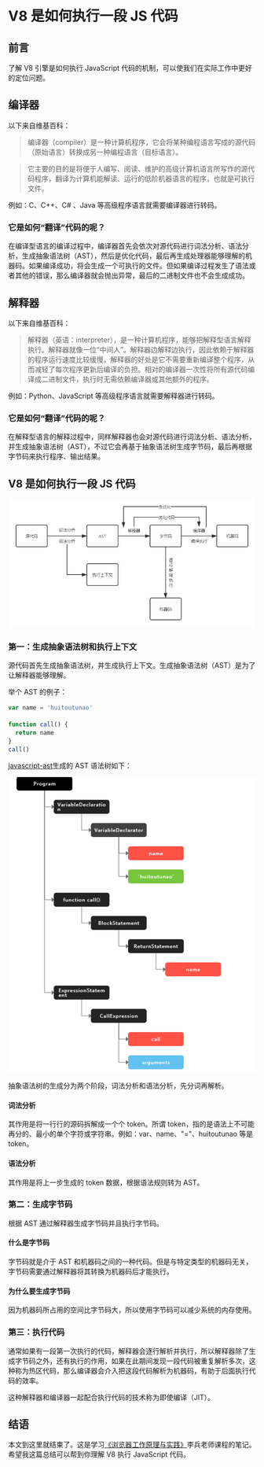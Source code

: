 # V8 是如何执行一段 JS 代码

## 前言

了解 V8 引擎是如何执行 JavaScript 代码的机制，可以使我们在实际工作中更好的定位问题。

## 编译器

以下来自维基百科：
> 编译器（compiler）是一种计算机程序，它会将某种编程语言写成的源代码（原始语言）转换成另一种编程语言（目标语言）。

> 它主要的目的是将便于人编写、阅读、维护的高级计算机语言所写作的源代码程序，翻译为计算机能解读、运行的低阶机器语言的程序，也就是可执行文件。

例如：C、C++、C# 、Java 等高级程序语言就需要编译器进行转码。

### 它是如何“翻译”代码的呢？

在编译型语言的编译过程中，编译器首先会依次对源代码进行词法分析、语法分析，生成抽象语法树（AST），然后是优化代码，最后再生成处理器能够理解的机器码。如果编译成功，将会生成一个可执行的文件。但如果编译过程发生了语法或者其他的错误，那么编译器就会抛出异常，最后的二进制文件也不会生成成功。

## 解释器

以下来自维基百科：
> 解释器（英语：interpreter），是一种计算机程序，能够把解释型语言解释执行。解释器就像一位“中间人”。解释器边解释边执行，因此依赖于解释器的程序运行速度比较缓慢。解释器的好处是它不需要重新编译整个程序，从而减轻了每次程序更新后编译的负担。相对的编译器一次性将所有源代码编译成二进制文件，执行时无需依赖编译器或其他额外的程序。

例如：Python、JavaScript 等高级程序语言就需要解释器进行转码。

### 它是如何“翻译”代码的呢？

在解释型语言的解释过程中，同样解释器也会对源代码进行词法分析、语法分析，并生成抽象语法树（AST），不过它会再基于抽象语法树生成字节码，最后再根据字节码来执行程序、输出结果。

## V8 是如何执行一段 JS 代码

![预览图](/images/js_subject/V8_do_js1.png)

### 第一：生成抽象语法树和执行上下文

源代码首先生成抽象语法树，并生成执行上下文。生成抽象语法树（AST）是为了让解释器能够理解。

举个 AST 的例子：
```js
var name = 'huitoutunao'

function call() {
  return name
}
call()
```

[javascript-ast](https://resources.jointjs.com/demos/javascript-ast)生成的 AST 语法树如下：

![预览图](/images/js_subject/V8_do_js2.png)

抽象语法树的生成分为两个阶段，词法分析和语法分析，先分词再解析。

#### 词法分析

其作用是将一行行的源码拆解成一个个 token。所谓 token，指的是语法上不可能再分的、最小的单个字符或字符串。例如：var、name、"="、huitoutunao 等是 token。

#### 语法分析

其作用是将上一步生成的 token 数据，根据语法规则转为 AST。

### 第二：生成字节码

根据 AST 通过解释器生成字节码并且执行字节码。

#### 什么是字节码

字节码就是介于 AST 和机器码之间的一种代码。但是与特定类型的机器码无关，字节码需要通过解释器将其转换为机器码后才能执行。

#### 为什么要生成字节码

因为机器码所占用的空间比字节码大，所以使用字节码可以减少系统的内存使用。

### 第三：执行代码

通常如果有一段第一次执行的代码，解释器会逐行解析并执行，所以解释器除了生成字节码之外，还有执行的作用，如果在此期间发现一段代码被重复解析多次，这种称为热区代码，那么编译器会介入把这段代码解析为机器码，有助于后面执行代码的效率。

这种解释器和编译器一起配合执行代码的技术称为即使编译（JIT）。

## 结语

本文到这里就结束了。这是学习[《浏览器工作原理与实践》](https://time.geekbang.org/column/intro/216)李兵老师课程的笔记。希望我这篇总结可以帮到你理解 V8 执行 JavaScript 代码。
